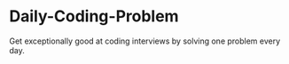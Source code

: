 # Daily-Coding-Problem
Get exceptionally good at coding interviews by solving one problem every day.
